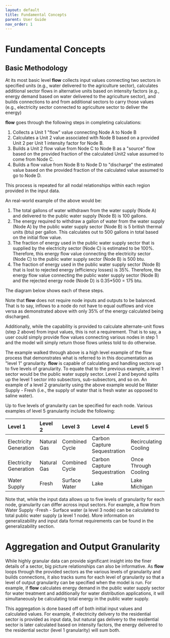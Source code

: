 ```yaml
---
layout: default
title: Fundamental Concepts
parent: User Guide
nav_order: 1
---
```



# Fundamental Concepts

## Basic Methodology

At its most basic level **flow** collects input values connecting two sectors in specified units (e.g., water delivered to the agriculture sector),
calculates additional sector flows in alternative units based on intensity factors (e.g., energy demand based on water delivered to the agriculture sector),
and builds connections to and from additional sectors to carry those values (e.g., electricity sector connected to agriculture sector to deliver the energy)

**flow** goes through the following steps in completing calculations:

1. Collects a Unit 1 "flow" value connecting Node A to Node B
2. Calculates a Unit 2 value associated with Node B based on a provided Unit 2 per Unit 1 intensity factor for Node B.
3. Builds a Unit 2 flow value from Node C to Node B as a "source" flow based on the provided fraction of the calculated Unit2 value assumed to come from Node C.
4. Builds a flow value from Node B to Node D to "discharge" the estimated value based on the provided fraction of the calculated value assumed to go to Node D.

This process is repeated for all nodal relationships within each region provided in the input data.

An real-world example of the above would be:

1. The total gallons of water withdrawn from the water supply (Node A) and delivered to the public water supply (Node B) is 100 gallons.
2. The energy required to withdraw a gallon of water from the water supply (Node A) by the public water supply sector (Node B) is
5 british thermal units (btu) per gallon. This calculates out to 500 gallons in total based on the initial flow value.
3. The fraction of energy used in the public water supply sector that is supplied by the electricity sector (Node C) is estimated to be 100%. Therefore,
this energy flow value connecting the electricity sector (Node C) to the public water supply sector (Node B) is 500 btu.
4. The fraction of energy used in the public water supply sector (Node B) that is lost to rejected energy (efficiency losses) is 35%.
Therefore, the energy flow value connecting the public water supply sector (Node B) and the rejected energy node (Node D) is 0.35*500 = 175 btu.

The diagram below shows each of these steps.

Note that **flow** does not require node inputs and outputs to be balanced. That is to say, inflows to a node do not have to equal outflows
and vice versa as demonstrated above with only 35% of the energy calculated being discharged.

Additionally, while the capability is provided to calculate alternate-unit flows (step 2 above) from input values, this is not a requirement. That is to say, a
user could simply provide flow values connecting various nodes in step 1 and the model will simply return those flows unless told to do otherwise.

The example walked through above is a high level example of the flow process that demonstrates what is referred to in this documentation as "level 1" granularity.
**flow** is capable of calculating and handling sectors up to five levels of granularity. To equate that to the previous example, a level 1 sector would be the
public water supply sector. Level 2 and beyond splits up the level 1 sector into subsectors, sub-subsectors, and so on. An example of a level 2 granularity using
the above example would be Water Supply - Fresh (i.e., the supply of water that is fresh water as opposed to saline water).

Up to five levels of granularity can be specified for each node. Various examples of level 5 granularity include the following:

| Level 1                | Level 2     | Level 3        | Level 4                      | Level 5                |
|:-----------------------|:------------|:---------------|:-----------------------------|:-----------------------|
| Electricity Generation | Natural Gas | Combined Cycle | Carbon Capture Sequestration | Recirculating Cooling  |
| Electricity Generation | Natural Gas | Combined Cycle | Carbon Capture Sequestration | Once Through Cooling   |
| Water Supply           | Fresh       | Surface Water  | Lake                         | Lake Michigan          |

Note that, while the input data allows up to five levels of granularity for each node, granularity can differ across input sectors. For example, a flow from Water Supply -Fresh - Surface water
(a level 3 node) can be calculated to total public water supply (a level 1 node). More information on generalizability and input data format requirements can be found
in the generalizability section.

# Aggregation and Output Granularity

While highly granular data can provide significant insight into the finer details of a sector, big picture relationships can also be informative. As **flow**
loops through the provided sectors as the various levels of granularity and builds connections, it also tracks sums for each level of granularity so that
a level of output granularity can be specified when the model is run. For example, if **flow** calculates energy demand in the public water supply sector for
water treatment and additionally for water distribution applications, it will simultaneously be calculating total energy in the public water supply.

This aggregation is done based off of both initial input values and calculated values. For example, if electricity delivery to the residential sector is provided
as input data, but natural gas delivery to the residential sector is later calculated based on intensity factors, the energy delivered to the residential sector (level 1 granularity)
will sum both.
